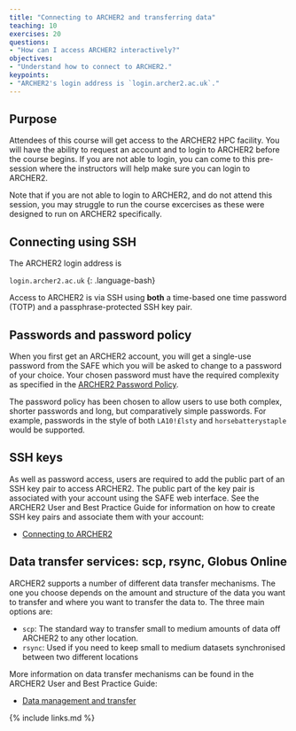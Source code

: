 ```yaml
---
title: "Connecting to ARCHER2 and transferring data"
teaching: 10
exercises: 20
questions:
- "How can I access ARCHER2 interactively?"
objectives:
- "Understand how to connect to ARCHER2."
keypoints:
- "ARCHER2's login address is `login.archer2.ac.uk`."
---
```


## Purpose

Attendees of this course will get access to the ARCHER2 HPC facility.
You will have the ability to request an account and to login to ARCHER2 before the course begins.
If you are not able to login, you can come to this pre-session where the instructors will help make sure you can login to ARCHER2.

Note that if you are not able to login to ARCHER2, and do not attend this session,
you may struggle to run the course excercises as these were designed to run on ARCHER2 specifically.

## Connecting using SSH

The ARCHER2 login address is

``` login.archer2.ac.uk ``` {: .language-bash}

Access to ARCHER2 is via SSH using **both** a time-based one time password (TOTP) and a passphrase-protected SSH key pair.

## Passwords and password policy

When you first get an ARCHER2 account, you will get a single-use password from the SAFE which you will be asked to change to a password of your choice.
Your chosen  password must have the required complexity as specified in the [ARCHER2 Password Policy](https://www.archer2.ac.uk/about/policies/passwords_usernames.html).

The password policy has been chosen to allow users to use both complex, shorter passwords and long, but comparatively simple passwords.
For example, passwords in the style of both `LA10!£lsty` and `horsebatterystaple` would be supported.

## SSH keys

As well as password access, users are required to add the public part of an SSH key pair to access ARCHER2. The public part of the key pair is associated with your account using the SAFE web interface.
See the ARCHER2 User and Best Practice Guide for information on how to create SSH key pairs and associate them with your account:

* [Connecting to ARCHER2](https://docs.archer2.ac.uk/user-guide/connecting/)

## Data transfer services: scp, rsync, Globus Online

ARCHER2 supports a number of different data transfer mechanisms.
The one you choose depends on the amount and structure of the data you want to transfer and where you want to transfer the data to.
The three main options are:

* `scp`: The standard way to transfer small to medium amounts of data off ARCHER2 to any other location.
* `rsync`: Used if you need to keep small to medium datasets synchronised between two different locations

More information on data transfer mechanisms can be found in the ARCHER2 User and Best Practice Guide:

* [Data management and transfer](https://docs.archer2.ac.uk/user-guide/data/)

{% include links.md %}

